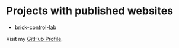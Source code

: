 # Projects with published websites

* [brick-control-lab](https://chabala.github.io/brick-control-lab/)

Visit my [GitHub Profile](https://github.com/chabala/).

